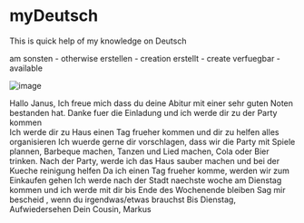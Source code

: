 # myDeutsch
This is quick help of my knowledge on Deutsch

am sonsten  - otherwise
erstellen - creation
erstellt - create
verfuegbar - available

![image](https://user-images.githubusercontent.com/59999899/132132572-61d2a934-4e4b-4c8a-8e06-58a211ce2727.png)

Hallo Janus,
Ich freue mich dass du deine Abitur mit einer sehr guten Noten bestanden hat.
Danke fuer die Einladung und ich werde dir zu der Party kommen  
Ich werde dir zu Haus einen Tag frueher kommen und dir zu helfen alles organisieren
Ich wuerde gerne dir vorschlagen, dass wir die Party mit Spiele plannen, Barbeque machen, Tanzen und Lied machen,  Cola oder Bier trinken.
Nach der Party,  werde ich das Haus sauber machen und bei der Kueche reinigung helfen
Da ich einen Tag frueher komme, werden wir zum Einkaufen gehen
Ich werde nach der Stadt naechste woche am Dienstag kommen und ich werde mit dir bis Ende des Wochenende bleiben 
Sag mir bescheid , wenn du irgendwas/etwas brauchst 
Bis Dienstag, Aufwiedersehen
Dein Cousin,
Markus

